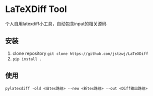 LaTeXDiff Tool
====

个人自用latexdiff小工具，自动包含input的相关源码

## 安装

1. clone repository `git clone https://github.com/jstzwj/LaTeXDiff`
2. `pip install .`

## 使用

`pylatexdiff -old <旧tex路径> --new <新tex路径> --out <Diff输出路径>`